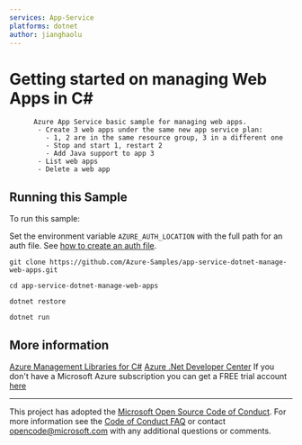 ```yaml
---
services: App-Service
platforms: dotnet
author: jianghaolu
---
```


# Getting started on managing Web Apps in C# #

          Azure App Service basic sample for managing web apps.
           - Create 3 web apps under the same new app service plan:
             - 1, 2 are in the same resource group, 3 in a different one
             - Stop and start 1, restart 2
             - Add Java support to app 3
           - List web apps
           - Delete a web app


## Running this Sample ##

To run this sample:

Set the environment variable `AZURE_AUTH_LOCATION` with the full path for an auth file. See [how to create an auth file](https://github.com/Azure/azure-libraries-for-java/blob/master/AUTH.md).

    git clone https://github.com/Azure-Samples/app-service-dotnet-manage-web-apps.git

    cd app-service-dotnet-manage-web-apps

    dotnet restore

    dotnet run

## More information ##

[Azure Management Libraries for C#](https://github.com/Azure/azure-sdk-for-net/tree/Fluent)
[Azure .Net Developer Center](https://azure.microsoft.com/en-us/develop/net/)
If you don't have a Microsoft Azure subscription you can get a FREE trial account [here](http://go.microsoft.com/fwlink/?LinkId=330212)

---

This project has adopted the [Microsoft Open Source Code of Conduct](https://opensource.microsoft.com/codeofconduct/). For more information see the [Code of Conduct FAQ](https://opensource.microsoft.com/codeofconduct/faq/) or contact [opencode@microsoft.com](mailto:opencode@microsoft.com) with any additional questions or comments.
